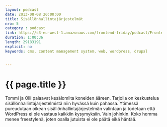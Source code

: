 ```yaml
---
layout: podcast
date: 2013-08-08 20:00:00
title: Sisällönhallintajärjestelmät
nro: 5
category : podcast
link: https://s3-eu-west-1.amazonaws.com/frontend-friday/podcast/Frontend-Friday-Episode-5.mp3
duration: 1:00:36
length: 29183191
explicit: no
keywords: cms, content management system, web, wordpress, drupal


---
```

# {{ page.title }}

Tommi ja Olli palaavat kesälomilta koneiden ääreen. Tarjolla on keskustelua sisällönhallintajärjestelmistä niin hyvässä kuin pahassa. Ytimessä pureudutaan oikean sisällönhallintajärjestelmän valintaan ja todetaan että WordPress ei ole vastaus kaikkiin kysymyksiin. Vain johinkin. Koko homma menee freestylenä, joten osalla jutuista ei ole päätä eikä häntää.



